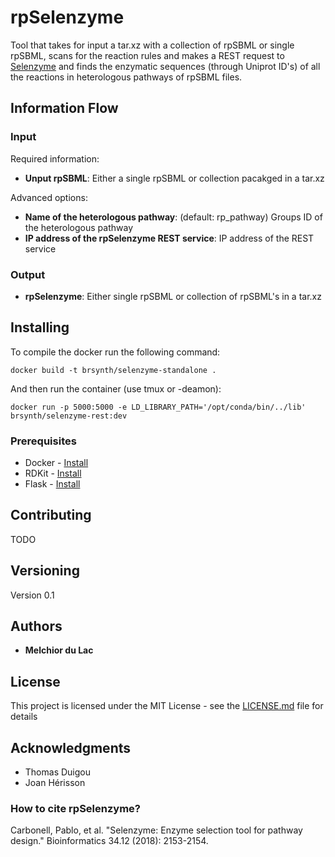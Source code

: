 # rpSelenzyme

Tool that takes for input a tar.xz with a collection of rpSBML or single rpSBML, scans for the reaction rules and makes a REST request to [Selenzyme](Selenzyme.synbiochem.co.uk) and finds the enzymatic sequences (through Uniprot ID's) of all the reactions in heterologous pathways of rpSBML files.

## Information Flow

### Input

Required information:
* **Unput rpSBML**: Either a single rpSBML or collection pacakged in a tar.xz

Advanced options:
* **Name of the heterologous pathway**: (default: rp_pathway) Groups ID of the heterologous pathway
* **IP address of the rpSelenzyme REST service**: IP address of the REST service

### Output

* **rpSelenzyme**: Either single rpSBML or collection of rpSBML's in a tar.xz

## Installing 

To compile the docker run the following command:

```
docker build -t brsynth/selenzyme-standalone .
```

And then run the container (use tmux or -deamon):

```
docker run -p 5000:5000 -e LD_LIBRARY_PATH='/opt/conda/bin/../lib' brsynth/selenzyme-rest:dev
```

### Prerequisites

* Docker - [Install](https://docs.docker.com/v17.09/engine/installation/)
* RDKit - [Install](https://www.rdkit.org/)
* Flask - [Install](https://flask-restful.readthedocs.io/en/latest/)

## Contributing

TODO

## Versioning

Version 0.1

## Authors

* **Melchior du Lac** 

## License

This project is licensed under the MIT License - see the [LICENSE.md](LICENSE.md) file for details

## Acknowledgments

* Thomas Duigou
* Joan Hérisson

### How to cite rpSelenzyme?

Carbonell, Pablo, et al. "Selenzyme: Enzyme selection tool for pathway design." Bioinformatics 34.12 (2018): 2153-2154.
